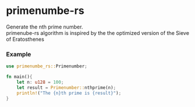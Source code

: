 # primenumbe-rs
Generate the nth prime number. <br>
primenube-rs algorithm is inspired by the the optimized version of the Sieve of Eratosthenes

### Example

```rust
use primenumbe_rs::Primenumber;

fn main(){
    let n: u128 = 100;
    let result = Primenumber::nthprime(n);
    println!("The {n}th prime is {result}");
}
```